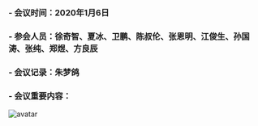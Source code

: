 ### <font size="3" > - 会议时间：2020年1月6日</font>

### <font size="3" > - 参会人员：徐奇智、夏冰、卫鹏、陈叔伦、张恩明、江俊生、孙国涛、张纯、郑煜、方良辰</font>

### <font size="3" > - 会议记录：朱梦鸽</font>

### <font size="3" > - 会议重要内容：</font>

![avatar](images/2020010204.png)
